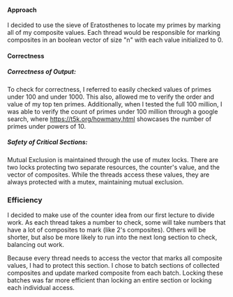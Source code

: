 #### Approach
I decided to use the sieve of Eratosthenes to locate my primes by marking all of
my composite values. Each thread would be responsible for marking composites in an
boolean vector of size "n" with each value initialized to 0.

#### Correctness
##### Correctness of Output:
To check for correctness, I referred to easily checked values of primes under
100 and under 1000. This also, allowed me to verify the order and value of my top
ten primes. Additionally, when I tested the full 100 million, I was able to verify
the count of primes under 100 million through a google search, where
https://t5k.org/howmany.html showcases the number of primes under powers of 10.

##### Safety of Critical Sections:
Mutual Exclusion is maintained through the use of mutex locks. There are two locks
protecting two separate resources, the counter's value, and the vector of composites.
While the threads access these values, they are always protected with a mutex,
maintaining mutual exclusion.

### Efficiency
I decided to make use of the counter idea from our first lecture to divide work.
As each thread takes a number to check, some will take numbers that have a lot of
composites to mark (like 2's composites). Others will be shorter, but also be more
likely to run into the next long section to check, balancing out work.

Because every thread needs to access the vector that marks all composite values,
I had to protect this section. I chose to batch sections of collected composites
and update marked composite from each batch. Locking these batches was far more
efficient than locking an entire section or locking each individual access.
